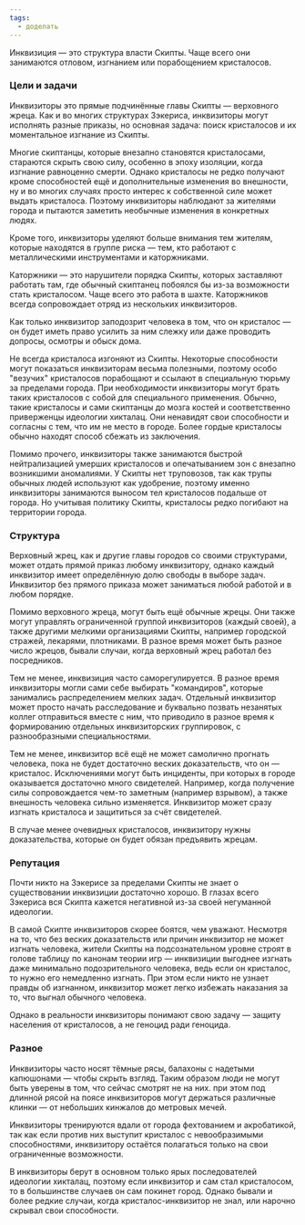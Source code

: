 ```yaml
---
tags:
  - доделать
---
```

Инквизиция — это структура власти Скипты. Чаще всего они занимаются отловом, изгнанием или порабощением кристалосов. 
### Цели и задачи
Инквизиторы это прямые подчинённые главы Скипты — верховного жреца. Как и во многих структурах Зэкериса, инквизиторы могут исполнять разные приказы, но основная задача: поиск кристалосов и их моментальное изгнание из Скипты.

Многие скиптанцы, которые внезапно становятся кристалосами, стараются скрыть свою силу, особенно в эпоху изоляции, когда изгнание равноценно смерти. Однако кристалосы не редко получают кроме способностей ещё и дополнительные изменения во внешности, ну и во многих случаях просто интерес к собственной силе может выдать кристалоса. Поэтому инквизиторы наблюдают за жителями города и пытаются заметить необычные изменения в конкретных людях.

Кроме того, инквизиторы уделяют больше внимания тем жителям, которые находятся в группе риска — тем, кто работают с металлическими инструментами и каторжниками.

Каторжники — это нарушители порядка Скипты, которых заставляют работать там, где обычный скиптанец побоялся бы из-за возможности стать кристалосом. Чаще всего это работа в шахте. Каторжников всегда сопровождает отряд из нескольких инквизиторов.

Как только инквизитор заподозрит человека в том, что он кристалос — он будет иметь право усилить за ним слежку или даже проводить допросы, осмотры и обыск дома.

Не всегда кристалоса изгоняют из Скипты. Некоторые способности могут показаться инквизиторам весьма полезными, поэтому особо "везучих" кристалосов порабощают и ссылают в специальную тюрьму за пределами города. При необходимости инквизиторы могут брать таких кристалосов с собой для специального применения. Обычно, такие кристалосы и сами скиптанцы до мозга костей и соответственно приверженцы идеологии хикталац. Они ненавидят свои способности и согласны с тем, что им не место в городе. Более гордые кристалосы обычно находят способ сбежать из заключения.

Помимо прочего, инквизиторы также занимаются быстрой нейтрализацией умерших кристалосов и опечатыванием зон с внезапно возникшими аномалиями. У Скипты нет труповозов, так как трупы обычных людей используют как удобрение, поэтому именно инквизиторы занимаются выносом тел кристалосов подальше от города. Но учитывая политику Скипты, кристалосы редко погибают на территории города.
### Структура
Верховный жрец, как и другие главы городов со своими структурами, может отдать прямой приказ любому инквизитору, однако каждый инквизитор имеет определённую долю свободы в выборе задач. Инквизитор без прямого приказа может заниматься любой работой и в любом порядке.

Помимо верховного жреца, могут быть ещё обычные жрецы. Они также могут управлять ограниченной группой инквизиторов (каждый своей), а также другими мелкими организациями Скипты, например городской стражей, лекарями, плотниками. В разное время может быть разное число жрецов, бывали случаи, когда верховный жрец работал без посредников.

Тем не менее, инквизиция часто саморегулируется. В разное время инквизиторы могли сами себе выбирать "командиров", которые занимались распределением мелких задач. Отдельный инквизитор может просто начать расследование и буквально позвать незанятых коллег отправиться вместе с ним, что приводило в разное время к формированию отдельных инквизиторских группировок, с разнообразными специальностями.

Тем не менее, инквизитор всё ещё не может самолично прогнать человека, пока не будет достаточно веских доказательств, что он — кристалос. Исключениями могут быть инциденты, при которых в городе оказывается достаточно много свидетелей. Например, когда получение силы сопровождается чем-то заметным (например взрывом), а также внешность человека сильно изменяется. Инквизитор может сразу изгнать кристалоса и защититься за счёт свидетелей.

В случае менее очевидных кристалосов, инквизитору нужны доказательства, которые он будет обязан предъявить жрецам.
### Репутация
Почти никто на Зэкерисе за пределами Скипты не знает о существовании инквизиции достаточно хорошо. В глазах всего Зэкериса вся Скипта кажется негативной из-за своей негуманной идеологии.

В самой Скипте инквизиторов скорее боятся, чем уважают. Несмотря на то, что без веских доказательств или причин инквизитор не может изгнать человека, жители Cкипты на подсознательном уровне строят в голове таблицу по канонам теории игр — инквизиции выгоднее изгнать даже минимально подозрительного человека, ведь если он кристалос, то нужно его немедленно изгнать. При этом если никто не узнает правды об изгнанном, инквизитор может легко избежать наказания за то, что выгнал обычного человека.

Однако в реальности инквизиторы понимают свою задачу — защиту населения от кристалосов, а не геноцид ради геноцида.
### Разное
Инквизиторы часто носят тёмные рясы, балахоны с надетыми капюшонами — чтобы скрыть взгляд. Таким образом люди не могут быть уверены в том, что сейчас смотрят не на них. при этом под длинной рясой на поясе инквизиторов могут держаться различные клинки — от небольших кинжалов до метровых мечей.

Инквизиторы тренируются вдали от города фехтованием и акробатикой, так как если против них выступит кристалос с невообразимыми способностями, инквизитору остаётся полагаться только на свои ограниченные возможности.

В инквизиторы берут в основном только ярых последователей идеологии хикталац, поэтому если инквизитор и сам стал кристалосом, то в большинстве случаев он сам покинет город. Однако бывали и более редкие случаи, когда кристалос-инквизитор не знал, или нарочно скрывал свои способности.